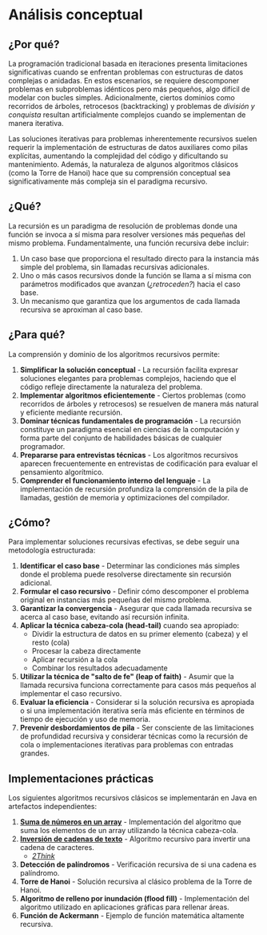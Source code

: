 # Análisis conceptual

## ¿Por qué?

La programación tradicional basada en iteraciones presenta limitaciones significativas cuando se enfrentan problemas con estructuras de datos complejas o anidadas. En estos escenarios, se requiere descomponer problemas en subproblemas idénticos pero más pequeños, algo difícil de modelar con bucles simples. Adicionalmente, ciertos dominios como recorridos de árboles, retrocesos (backtracking) y problemas de *división y conquista* resultan artificialmente complejos cuando se implementan de manera iterativa.

Las soluciones iterativas para problemas inherentemente recursivos suelen requerir la implementación de estructuras de datos auxiliares como pilas explícitas, aumentando la complejidad del código y dificultando su mantenimiento. Además, la naturaleza de algunos algoritmos clásicos (como la Torre de Hanoi) hace que su comprensión conceptual sea significativamente más compleja sin el paradigma recursivo.

## ¿Qué?

La recursión es un paradigma de resolución de problemas donde una función se invoca a sí misma para resolver versiones más pequeñas del mismo problema. Fundamentalmente, una función recursiva debe incluir:

1. Un caso base que proporciona el resultado directo para la instancia más simple del problema, sin llamadas recursivas adicionales.
1. Uno o más casos recursivos donde la función se llama a sí misma con parámetros modificados que avanzan (*¿retroceden?*) hacia el caso base.
1. Un mecanismo que garantiza que los argumentos de cada llamada recursiva se aproximan al caso base.

## ¿Para qué?

La comprensión y dominio de los algoritmos recursivos permite:

1. **Simplificar la solución conceptual** - La recursión facilita expresar soluciones elegantes para problemas complejos, haciendo que el código refleje directamente la naturaleza del problema.
1. **Implementar algoritmos eficientemente** - Ciertos problemas (como recorridos de árboles y retrocesos) se resuelven de manera más natural y eficiente mediante recursión.
1. **Dominar técnicas fundamentales de programación** - La recursión constituye un paradigma esencial en ciencias de la computación y forma parte del conjunto de habilidades básicas de cualquier programador.
1. **Prepararse para entrevistas técnicas** - Los algoritmos recursivos aparecen frecuentemente en entrevistas de codificación para evaluar el pensamiento algorítmico.
1. **Comprender el funcionamiento interno del lenguaje** - La implementación de recursión profundiza la comprensión de la pila de llamadas, gestión de memoria y optimizaciones del compilador.

## ¿Cómo?

Para implementar soluciones recursivas efectivas, se debe seguir una metodología estructurada:

1. **Identificar el caso base** - Determinar las condiciones más simples donde el problema puede resolverse directamente sin recursión adicional.
1. **Formular el caso recursivo** - Definir cómo descomponer el problema original en instancias más pequeñas del mismo problema.
1. **Garantizar la convergencia** - Asegurar que cada llamada recursiva se acerca al caso base, evitando así recursión infinita.
1. **Aplicar la técnica cabeza-cola (head-tail)** cuando sea apropiado:
   - Dividir la estructura de datos en su primer elemento (cabeza) y el resto (cola)
   - Procesar la cabeza directamente
   - Aplicar recursión a la cola
   - Combinar los resultados adecuadamente
1. **Utilizar la técnica de "salto de fe" (leap of faith)** - Asumir que la llamada recursiva funciona correctamente para casos más pequeños al implementar el caso recursivo.
1. **Evaluar la eficiencia** - Considerar si la solución recursiva es apropiada o si una implementación iterativa sería más eficiente en términos de tiempo de ejecución y uso de memoria.
1. **Prevenir desbordamientos de pila** - Ser consciente de las limitaciones de profundidad recursiva y considerar técnicas como la recursión de cola o implementaciones iterativas para problemas con entradas grandes.

## Implementaciones prácticas

Los siguientes algoritmos recursivos clásicos se implementarán en Java en artefactos independientes:

1. **[Suma de números en un array](implementaciones/sumaNumerosArray.md)** - Implementación del algoritmo que suma los elementos de un array utilizando la técnica cabeza-cola.
1. **[Inversión de cadenas de texto](implementaciones/inversionCadenas.md)** - Algoritmo recursivo para invertir una cadena de caracteres.
    - [*2Think*](implementaciones/ascensoVsDescenso.md)
1. **Detección de palíndromos** - Verificación recursiva de si una cadena es palíndromo.
1. **Torre de Hanoi** - Solución recursiva al clásico problema de la Torre de Hanoi.
1. **Algoritmo de relleno por inundación (flood fill)** - Implementación del algoritmo utilizado en aplicaciones gráficas para rellenar áreas.
1. **Función de Ackermann** - Ejemplo de función matemática altamente recursiva.
